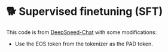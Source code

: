# 🐕 Supervised finetuning (SFT)

This code is from [DeepSpeed-Chat](https://github.com/microsoft/DeepSpeedExamples/tree/master/applications/DeepSpeed-Chat/training/step1_supervised_finetuning) with some modifications:

- Use the EOS token from the tokenizer as the PAD token.